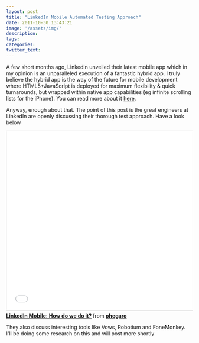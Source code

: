 ```yaml
---
layout: post
title: "LinkedIn Mobile Automated Testing Approach"
date: 2011-10-30 13:43:21
image: '/assets/img/'
description:
tags:
categories:
twitter_text:
---
```


A few short months ago, LinkedIn unveiled their latest mobile app which in my opinion is an unparalleled execution of a fantastic hybrid app. I truly believe the hybrid app is the way of the future for mobile development where HTML5+JavaScript is deployed for maximum flexibility & quick turnarounds, but wrapped within native app capabilities (eg infinite scrolling lists for the iPhone). You can read more about it <a href="http://venturebeat.com/2011/08/16/linkedin-node/">here</a>.

Anyway, enough about that. The point of this post is the great engineers at LinkedIn are openly discussing their thorough test approach. Have a look below

<iframe src="//www.slideshare.net/slideshow/embed_code/key/mUu6PYUbNCSRo3" width="595" height="485" frameborder="0" marginwidth="0" marginheight="0" scrolling="no" style="border:1px solid #CCC; border-width:1px; margin-bottom:5px; max-width: 100%;" allowfullscreen> </iframe> <div style="margin-bottom:5px"> <strong> <a href="//www.slideshare.net/phegaro/linkedin-mobile-how-do-we-do-it" title="LinkedIn Mobile: How do we do it?" target="_blank">LinkedIn Mobile: How do we do it?</a> </strong> from <strong><a target="_blank" href="//www.slideshare.net/phegaro">phegaro</a></strong> </div>

They also discuss interesting tools like Vows, Robotium and FoneMonkey. I'll be doing some research on this and will post more shortly

